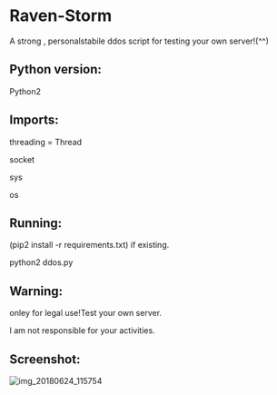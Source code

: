 # Raven-Storm
A strong , personalstabile ddos script for testing your own server!(^^)

## Python version:
Python2

## Imports:
threading = Thread

socket

sys

os

## Running:
(pip2 install -r requirements.txt) if existing.

python2 ddos.py

## Warning:
onley for legal use!Test your own server.

I am not responsible for your activities.

## Screenshot:

![img_20180624_115754](https://user-images.githubusercontent.com/36562445/41817976-e78f6d6e-77a5-11e8-873a-5bc4e7957ca9.png)
